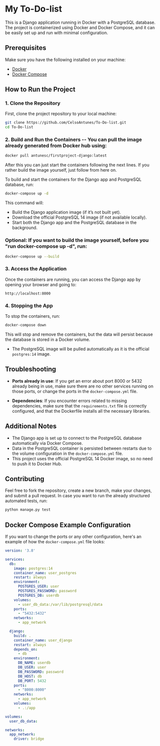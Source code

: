 
# My To-Do-list

This is a Django application running in Docker with a PostgreSQL database. The project is containerized using Docker and Docker Compose, and it can be easily set up and run with minimal configuration.

## Prerequisites

Make sure you have the following installed on your machine:

- [Docker](https://docs.docker.com/get-docker/)
- [Docker Compose](https://docs.docker.com/compose/install/)

## How to Run the Project

### 1. Clone the Repository

First, clone the project repository to your local machine:

```bash
git clone https://github.com/CelsoAntunes/To-Do-list.git
cd To-Do-list
```

### 2. Build and Run the Containers -- You can pull the image already generated from Docker hub using: 

```bash
docker pull antunesc/firstproject-django:latest
```

After this you can just start the containers following the next lines. If you rather build the image yourself, just follow from here on.

To build and start the containers for the Django app and PostgreSQL database, run:

```bash
docker-compose up -d
```

This command will:

- Build the Django application image (if it’s not built yet).
- Download the official PostgreSQL 14 image (if not available locally).
- Start both the Django app and the PostgreSQL database in the background.

### Optional: If you want to build the image yourself, before you "run docker-compose up -d", run:
```bash
docker-compose up --build
```

### 3. Access the Application

Once the containers are running, you can access the Django app by opening your browser and going to:

```
http://localhost:8000
```

### 4. Stopping the App

To stop the containers, run:

```bash
docker-compose down
```

This will stop and remove the containers, but the data will persist because the database is stored in a Docker volume.

- The PostgreSQL image will be pulled automatically as it is the official `postgres:14` image.

## Troubleshooting

- **Ports already in use**: If you get an error about port 8000 or 5432 already being in use, make sure there are no other services running on those ports, or change the ports in the `docker-compose.yml` file.

- **Dependencies**: If you encounter errors related to missing dependencies, make sure that the `requirements.txt` file is correctly configured, and that the Dockerfile installs all the necessary libraries.

## Additional Notes

- The Django app is set up to connect to the PostgreSQL database automatically via Docker Compose.
- Data in the PostgreSQL container is persisted between restarts due to the volume configuration in the `docker-compose.yml` file.
- This project uses the official PostgreSQL 14 Docker image, so no need to push it to Docker Hub.

## Contributing

Feel free to fork the repository, create a new branch, make your changes, and submit a pull request.
In case you want to run the already structured automated tests, run:

```bash
python manage.py test
```

## Docker Compose Example Configuration

If you want to change the ports or any other configuration, here's an example of how the `docker-compose.yml` file looks:

```yaml
version: '3.8'

services:
  db:
    image: postgres:14
    container_name: user_postgres
    restart: always
    environment:
      POSTGRES_USER: user
      POSTGRES_PASSWORD: password
      POSTGRES_DB: userdb
    volumes:
      - user_db_data:/var/lib/postgresql/data
    ports:
      - "5432:5432"
    networks:
      - app_network

  django:
    build: .
    container_name: user_django
    restart: always
    depends_on:
      - db
    environment:
      DB_NAME: userdb
      DB_USER: user
      DB_PASSWORD: password
      DB_HOST: db
      DB_PORT: 5432
    ports:
      - "8000:8000"
    networks:
      - app_network
    volumes:
      - .:/app

volumes:
  user_db_data:

networks:
  app_network:
    driver: bridge
```
